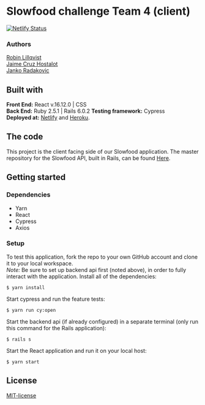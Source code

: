 # Slowfood challenge Team 4  (client)
[![Netlify Status](https://api.netlify.com/api/v1/badges/207875d1-9139-4c85-b34b-9f6a23780915/deploy-status)](https://app.netlify.com/sites/slowfoodchallenge/deploys)

### Authors
[Robin Lillqvist](https://github.com/robin-lillqvist)  
[Jaime Cruz Hostalot](https://github.com/jaimeCrz)  
[Janko Radakovic](https://github.com/MadFarmer101)  

## Built with
**Front End:** React v.16.12.0 | CSS  
**Back End:** Ruby 2.5.1 | Rails 6.0.2 
**Testing framework:** Cypress  
**Deployed at:** [Netlify](https://slowfoodchallenge.netlify.com/) and [Heroku](https://slowfood-group4.herokuapp.com/).

## The code   
This project is the client facing side of our Slowfood application. The master repository for the Slowfood API, built in Rails, can be found [Here](https://github.com/CraftAcademy/slowfood_api_team_1).

## Getting started
### Dependencies  
* Yarn
* React
* Cypress
* Axios

### Setup   
To test this application, fork the repo to your own GitHub account and clone it to your local workspace. </br>
*Note:* Be sure to set up backend api first (noted above), in order to fully interact with the application. 
Install all of the dependencies:    
```
$ yarn install
```  
Start cypress and run the feature tests:  
```
$ yarn run cy:open
```
Start the backend api (if already configured) in a separate terminal (only run this command for the Rails application):
```
$ rails s
```
Start the React application and run it on your local host:
```
$ yarn start
```

## License  
[MIT-license](https://en.wikipedia.org/wiki/MIT_License)
